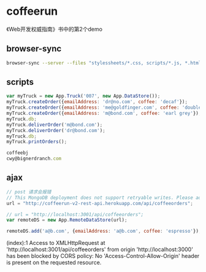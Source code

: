 # coffeerun

《Web开发权威指南》书中的第2个demo

## browser-sync

```bash
browser-sync --server --files "stylessheets/*.css, scripts/*.js, *.html"

```

## scripts

```js
var myTruck = new App.Truck('007', new App.DataStore());
myTruck.createOrder({emailAddress: 'dr@no.com', coffee: 'decaf'});
myTruck.createOrder({emailAddress: 'me@goldfinger.com', coffee: 'double mocha'});
myTruck.createOrder({emailAddress: 'm@bond.com', coffee: 'earl grey'});
myTruck.db;
myTruck.deliverOrder('m@bond.com');
myTruck.deliverOrder('dr@bond.com');
myTruck.db;
myTruck.printOrders();

coffeebj
cwy@bignerdranch.com

```

## ajax

```js
// post 请求会报错
// This MongoDB deployment does not support retryable writes. Please add retryWrites=false to your connection string.
url = "http://coffeerun-v2-rest-api.herokuapp.com/api/coffeeorders";

// url = "http://localhost:3001/api/coffeeorders";
var remoteDS = new App.RemoteDataStore(url);

remoteDS.add('a@b.com', {emailAddress: 'a@b.com', coffee: 'espresso'});

```

(index):1 Access to XMLHttpRequest at 'http://localhost:3001/api/coffeeorders' from origin 'http://localhost:3000' has been blocked by CORS policy: No 'Access-Control-Allow-Origin' header is present on the requested resource.
